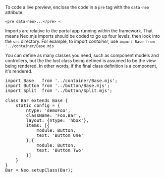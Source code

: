 To code a live preview, enclose the code in a `pre` tag with the `data-neo` attribute.

<code>&lt;pre data-neo>...&lt;/pre&gt; &lt;</code> 

Imports are relative to the portal app running within the framework. That means
Neo.mjs imports should be coded to go up four levels, then look into the `src`
directory. For example, to import _container_, use `import Base from '../container/Base.mjs`

You can define as many classes you need, such as component models and controllers, but the the _last_
class being defined is assumed to be the view being rendered. In other words, if the final class definition is a component, it's rendered.

<pre data-neo>
import Base   from '../container/Base.mjs';
import Button from '../button/Base.mjs';
import Split  from '../button/Split.mjs';

class Bar extends Base {
    static config = {
        ntype: 'demoFoo',
        className: 'Foo.Bar',
        layout: {ntype: 'hbox'},
        items: [{
            module: Button,
            text: 'Button One'
        },{
            module: Button,
            text: 'Button Two'
        }]
    }
}
Bar = Neo.setupClass(Bar);
</pre>
